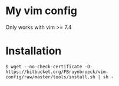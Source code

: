 My vim config
=============

Only works with vim >= 7.4

Installation
=======

```
$ wget --no-check-certificate -O- https://bitbucket.org/FBruynbroeck/vim-config/raw/master/tools/install.sh | sh -
```
